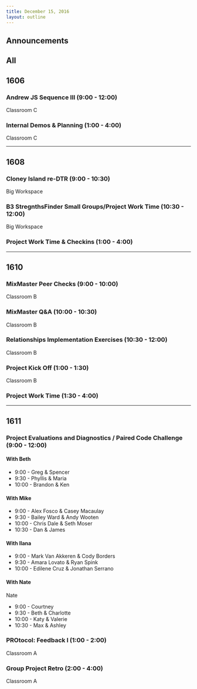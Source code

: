 ```yaml
---
title: December 15, 2016
layout: outline
---
```



## Announcements


## All

## 1606

### Andrew JS Sequence III (9:00 - 12:00)

Classroom C

### Internal Demos & Planning (1:00 - 4:00)

Classroom C

***

## 1608

### Cloney Island re-DTR (9:00 - 10:30)

Big Workspace

### B3 StregnthsFinder Small Groups/Project Work Time (10:30 - 12:00)

Big Workspace

### Project Work Time & Checkins (1:00 - 4:00)

***

## 1610

### MixMaster Peer Checks (9:00 - 10:00)

Classroom B

### MixMaster Q&A (10:00 - 10:30)

Classroom B

### Relationships Implementation Exercises (10:30 - 12:00)

Classroom B

### Project Kick Off (1:00 - 1:30)

Classroom B

### Project Work Time (1:30 - 4:00)

***

## 1611

### Project Evaluations and Diagnostics / Paired Code Challenge (9:00 - 12:00)

#### With Beth

* 9:00 - Greg & Spencer
* 9:30 - Phyllis & Maria
* 10:00 - Brandon & Ken


#### With Mike
* 9:00 - Alex Fosco & Casey Macaulay
* 9:30 - Bailey Ward & Andy Wooten
* 10:00 - Chris Dale & Seth Moser
* 10:30 - Dan & James


#### With Ilana
* 9:00 - Mark Van Akkeren & Cody Borders
* 9:30 - Amara Lovato & Ryan Spink
* 10:00 - Edilene Cruz & Jonathan Serrano

#### With Nate
Nate
* 9:00 - Courtney
* 9:30 - Beth & Charlotte
* 10:00 - Katy & Valerie
* 10:30 -  Max & Ashley


### PROtocol: Feedback I (1:00 - 2:00)

Classroom A

### Group Project Retro (2:00 - 4:00)

Classroom A

